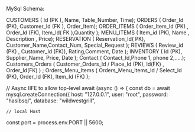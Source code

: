 MySql Schema:

CUSTOMERS ( Id (PK ), Name, Table_Number, Time);
ORDERS ( Order_Id (PK), Customer_Id (FK ), Order_Item);
ORDER_ITEMS ( Order_Item_Id (PK) , Order_Id (FK), Item_Id( FK ),Quantity );
MENU_ITEMS ( Item_id (PK), Name , Description , Price);
RESERVATION ( Reservation_Id( PK), Customer_Name,Contact_Num, Special_Request );
REVIEWS ( Review_id (PK) , Customer_Id (FK)), Rating,Comment, Date );
INVENTORY ( Id (PK), Supplier_Name, Price, Date );
Contact ( Contact_Id,Phone 1, phone 2,…..);
Customers_Orders ( Customer_Orders_Id / Place_Id (PK), Id(FK) , Order_Id(FK) ) ;
Orders_Menu_Items ( Orders_Menu_Items_Id / Select_Id (PK), Order_Id (FK), Item_Id (FK) );

// Async IIFE to allow top-level await
(async () => {
  const db = await mysql.createConnection({
    host: "127.0.0.1",
    user: "root",
    password: "hasibsql",
    database: "wildwestgrill",

    // local Host

const port = process.env.PORT || 5600;
